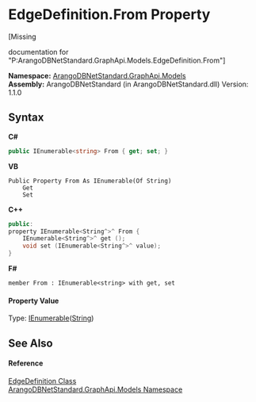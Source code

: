 # EdgeDefinition.From Property 
 

\[Missing <summary> documentation for "P:ArangoDBNetStandard.GraphApi.Models.EdgeDefinition.From"\]

**Namespace:**&nbsp;<a href="6fb2338d-d8f7-f9c1-2056-1702fe9bf954">ArangoDBNetStandard.GraphApi.Models</a><br />**Assembly:**&nbsp;ArangoDBNetStandard (in ArangoDBNetStandard.dll) Version: 1.1.0

## Syntax

**C#**<br />
``` C#
public IEnumerable<string> From { get; set; }
```

**VB**<br />
``` VB
Public Property From As IEnumerable(Of String)
	Get
	Set
```

**C++**<br />
``` C++
public:
property IEnumerable<String^>^ From {
	IEnumerable<String^>^ get ();
	void set (IEnumerable<String^>^ value);
}
```

**F#**<br />
``` F#
member From : IEnumerable<string> with get, set

```


#### Property Value
Type: <a href="https://docs.microsoft.com/dotnet/api/system.collections.generic.ienumerable-1" target="_blank" rel="noopener noreferrer">IEnumerable</a>(<a href="https://docs.microsoft.com/dotnet/api/system.string" target="_blank" rel="noopener noreferrer">String</a>)

## See Also


#### Reference
<a href="bb68923e-1a48-d8cb-3b14-ff02df2bf1c7">EdgeDefinition Class</a><br /><a href="6fb2338d-d8f7-f9c1-2056-1702fe9bf954">ArangoDBNetStandard.GraphApi.Models Namespace</a><br />